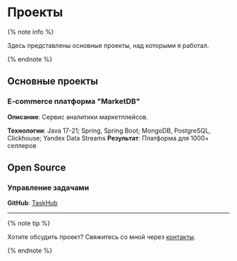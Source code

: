 # Проекты

{% note info %}

Здесь представлены основные проекты, над которыми я работал.

{% endnote %}

## Основные проекты

### E-commerce платформа "MarketDB"

**Описание**: Сервис аналитики маркетплейсов.

**Технологии**: Java 17-21; Spring, Spring Boot; MongoDB, PostgreSQL, Clickhouse; Yandex Data Streams
**Результат**: Платформа для 1000+ селлеров

## Open Source

### Управление задачами
**GitHub**: [TaskHub](https://github.com/True-Ruslan/TaskHub-backend)

---

{% note tip %}

Хотите обсудить проект? Свяжитесь со мной через [контакты](./contacts.md).

{% endnote %}
